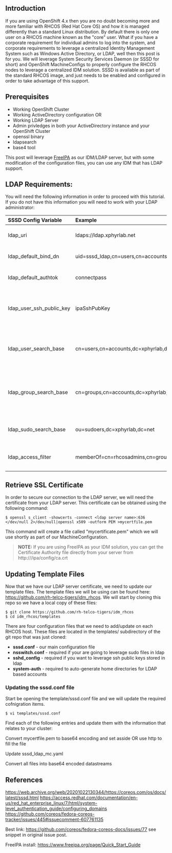 ## Introduction

If you are using OpenShift 4.x then you are no doubt becoming more and more familiar with RHCOS (Red Hat Core OS) and how it is managed differently than a standard Linux distribution. By default there is only one user on a RHCOS machine known as the "core" user. What if you have a corporate requirement for individual admins to log into the system, and corporate requirements to leverage a centralized Identity Management System such as Windows Active Directory, or LDAP, well then this post is for you. We will leverage System Security Services Daemon (or SSSD for short) and OpenShift MachineConfigs to properly configure the RHCOS nodes to leverage a centralized IDM solution. SSSD is available as part of the standard RHCOS image, and just needs to be enabled and configured in order to take advantage of this support.

## Prerequisites

- Working OpenShift Cluster
- Working ActiveDirectory configuration
OR
- Working LDAP Server
- Admin privledges in both your ActiveDirectory instance and your OpenShift Cluster
- openssl binary
- ldapsearch
- base4 tool

This post will leverage [FreeIPA](https://www.freeipa.org/page/Main_Page) as our IDM/LDAP server, but with some modification of the configuration files, you can use any IDM that has LDAP support. 

## LDAP Requirements:

You will need the following information in order to proceed with this tutorial. If you do not have this information you will need to work with your LDAP administrator:

| SSSD Config Variable     | Example                                                          | Description                                             |
| :----------------------  | :--------------------------------------------------------------- | :------------------------------------------------------ |
| ldap_uri                 | ldaps://ldap.xphyrlab.net                                        | URI of your LDAP instance                               |
| ldap_default_bind_dn     | uid=sssd_ldap,cn=users,cn=accounts,dc=xphyrlab,dc=net            | Username to connect with                                |
| ldap_default_authtok     | connectpass                                                      | Password to use for connection                          |
| ldap_user_ssh_public_key | ipaSshPubKey                                                     | object attribute type for ssh Public Key (if supported) |
| ldap_user_search_base    | cn=users,cn=accounts,dc=xphyrlab,dc=net                          | user search base in LDAP where your users are defined   |
| ldap_group_search_base   | cn=groups,cn=accounts,dc=xphyrlab,dc=net                         | group search base in LDAP where your groups are defined |
| ldap_sudo_search_base    | ou=sudoers,dc=xphyrlab,dc=net                                    | sudo search base (if supported)                         |
| ldap_access_filter       | memberOf=cn=rhcosadmins,cn=groups,cn=accounts,dc=xphyrlab,dc=net | filter to limit access to RHCOS boxes                   |

## Retrieve SSL Certificate

In order to secure our connection to the LDAP server, we will need the certificate from your LDAP server. This certificate can be obtained using the following command:

```shell
$ openssl s_client -showcerts -connect <ldap server name>:636 </dev/null 2>/dev/null|openssl x509 -outform PEM >mycertfile.pem
```

This command will create a file called "mycertificate.pem" which we will use shortly as part of our MachineConfiguration.

> **NOTE:** If you are using FreeIPA as your IDM solution, you can get the Certificate Authority file directly from your server from http://<FreeIPA server name>/ipa/config/ca.crt

## Updating Template Files

Now that we have our LDAP server certificate, we need to update our template files. The template files we will be using can be found here: https://github.com/rh-telco-tigers/idm_rhcos. We will start by cloning this repo so we have a local copy of these files:

``` shell
$ git clone https://github.com/rh-telco-tigers/idm_rhcos
$ cd idm_rhcos/templates
```

There are four configuration files that we need to add/update on each RHCOS host. These files are located in the templates/ subdirectory of the git repo that was just cloned:

- **sssd.conf** - our main configuration file
- **nsswitch.conf** - required if your are going to leverage sudo files in ldap
- **sshd_config** - required if you want to leverage ssh public keys stored in ldap
- **system-auth** - required to auto-generate home directories for LDAP based accounts

### Updating the sssd.conf file

Start be opening the template/sssd.conf file and we will update the required cofnigration items.

``` shell
$ vi templates/sssd.conf
```

Find each of the following entries and update them with the information that relates to your cluster:

Convert mycertfile.pem to base64 encoding and set asside OR use http to fill the file

Update sssd_ldap_mc.yaml

Convert all files into base64 encoded datastreams

## References

https://web.archive.org/web/20201022130344/https://coreos.com/os/docs/latest/sssd.html
https://access.redhat.com/documentation/en-us/red_hat_enterprise_linux/7/html/system-level_authentication_guide/configuring_domains
https://github.com/coreos/fedora-coreos-tracker/issues/445#issuecomment-607761135

Best link:  https://github.com/coreos/fedora-coreos-docs/issues/77 see snippet in original issue post.

FreeIPA install:  https://www.freeipa.org/page/Quick_Start_Guide